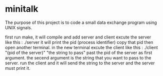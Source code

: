 # minitalk
The purpose of this project is to code a small data exchange program using UNIX signals.


first run make, it will compile and add server and client
excute the server like this : ./server 
it will print the pid (process identifier) copy that pid then open another terminal.
in the new terminal excute the client like this : ./client "(pid of the server)" "the string to pass"
past the pid of the server as first argument.
the secend argument is the string that you want to pass to the server.
run the client and it will send the string to the server and the server must print it.
